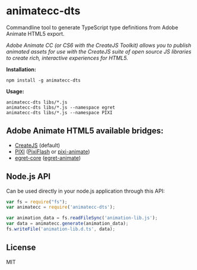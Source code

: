 animatecc-dts
===

Commandline tool to generate TypeScript type definitions from Adobe Animate HTML5 export.

_Adobe Animate CC (or CS6 with the CreateJS Toolkit) allows
you to publish animated assets for use with the CreateJS suite of open source JS libraries to create rich,
interactive experiences for HTML5._

**Installation:**

    npm install -g animatecc-dts

**Usage:**

    animatecc-dts libs/*.js
    animatecc-dts libs/*.js --namespace egret
    animatecc-dts libs/*.js --namespace PIXI

Adobe Animate HTML5 available bridges:
---

- [CreateJS](https://github.com/CreateJS/EaselJS) (default)
- [PIXI](https://github.com/pixi/pixi.js) ([PixiFlash](https://github.com/CloudKidStudio/PixiFlash) or [pixi-animate](https://github.com/jiborobot/pixi-animate/))
- [egret-core](https://github.com/egret-labs/egret-core) ([egret-animate](https://github.com/endel/egret-animate))

Node.js API
------

Can be used directly in your node.js application through this API:

```javascript
var fs = require("fs");
var animatecc = require('animatecc-dts');

var animation_data = fs.readFileSync('animation-lib.js');
var data = animatecc.generate(animation_data);
fs.writeFile('animation-lib.d.ts', data);
```

License
---

MIT
